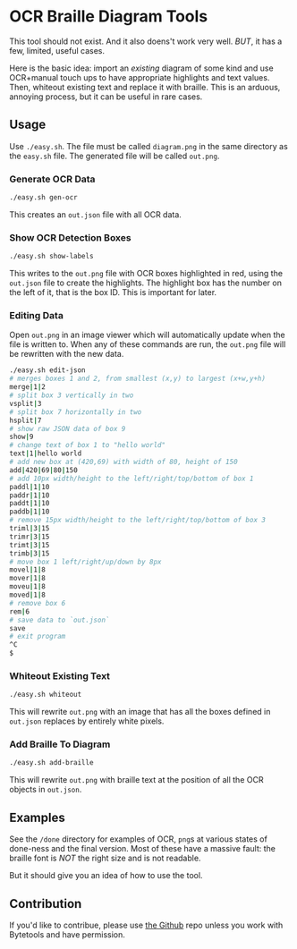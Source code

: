 # OCR Braille Diagram Tools

This tool should not exist.
And it also doens't work very well.
*BUT*, it has a few, limited, useful cases.

Here is the basic idea: import an *existing* diagram of some kind and use OCR+manual touch ups to have appropriate highlights and text values.
Then, whiteout existing text and replace it with braille.
This is an arduous, annoying process, but it can be useful in rare cases.

## Usage

Use `./easy.sh`.
The file must be called `diagram.png` in the same directory as the `easy.sh` file.
The generated file will be called `out.png`.

### Generate OCR Data

```bash
./easy.sh gen-ocr
```

This creates an `out.json` file with all OCR data.

### Show OCR Detection Boxes

```bash
./easy.sh show-labels
```

This writes to the `out.png` file with OCR boxes highlighted in red, using the `out.json` file to create the highlights.
The highlight box has the number on the left of it, that is the box ID.
This is important for later.

### Editing Data

Open `out.png` in an image viewer which will automatically update when the file is written to.
When any of these commands are run, the `out.png` file will be rewritten with the new data.

```bash
./easy.sh edit-json
# merges boxes 1 and 2, from smallest (x,y) to largest (x+w,y+h)
merge|1|2
# split box 3 vertically in two
vsplit|3
# split box 7 horizontally in two
hsplit|7
# show raw JSON data of box 9
show|9
# change text of box 1 to "hello world"
text|1|hello world
# add new box at (420,69) with width of 80, height of 150
add|420|69|80|150
# add 10px width/height to the left/right/top/bottom of box 1
paddl|1|10
paddr|1|10
paddt|1|10
paddb|1|10
# remove 15px width/height to the left/right/top/bottom of box 3
triml|3|15
trimr|3|15
trimt|3|15
trimb|3|15
# move box 1 left/right/up/down by 8px
movel|1|8
mover|1|8
moveu|1|8
moved|1|8
# remove box 6
rem|6
# save data to `out.json`
save
# exit program
^C
$ 
```

### Whiteout Existing Text

```bash
./easy.sh whiteout
```

This will rewrite `out.png` with an image that has all the boxes defined in `out.json` replaces by entirely white pixels.

### Add Braille To Diagram

```bash
./easy.sh add-braille
```

This will rewrite `out.png` with braille text at the position of all the OCR objects in `out.json`.

## Examples

See the `/done` directory for examples of OCR, `png`s at various states of done-ness and the final version.
Most of these have a massive fault: the braille font is *NOT* the right size and is not readable.

But it should give you an idea of how to use the tool.

## Contribution

If you'd like to contribue, please use [the Github](https://github.com/bytetools/ocr-braille-diagram-tools) repo unless you work with Bytetools and have permission.
